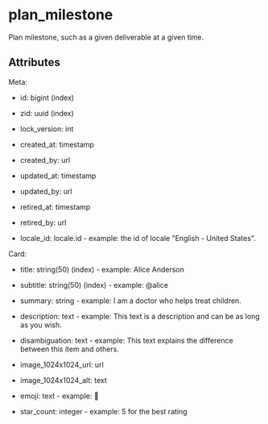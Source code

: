 # plan_milestone

Plan milestone, such as a given deliverable at a given time.


## Attributes

Meta:

* id: bigint (index)

* zid: uuid (index)

* lock_version: int

* created_at: timestamp

* created_by: url

* updated_at: timestamp

* updated_by: url

* retired_at: timestamp

* retired_by: url

* locale_id: locale.id - example: the id of locale "English - United States".

Card:

* title: string(50) (index) - example: Alice Anderson

* subtitle: string(50) (index) - example: @alice

* summary: string - example: I am a doctor who helps treat children.

* description: text - example: This text is a description and can be as long as you wish.

* disambiguation: text - example: This text explains the difference between this item and others.

* image_1024x1024_url: url

* image_1024x1024_alt: text

* emoji: text - example: 🚀

* star_count: integer - example: 5 for the best rating

